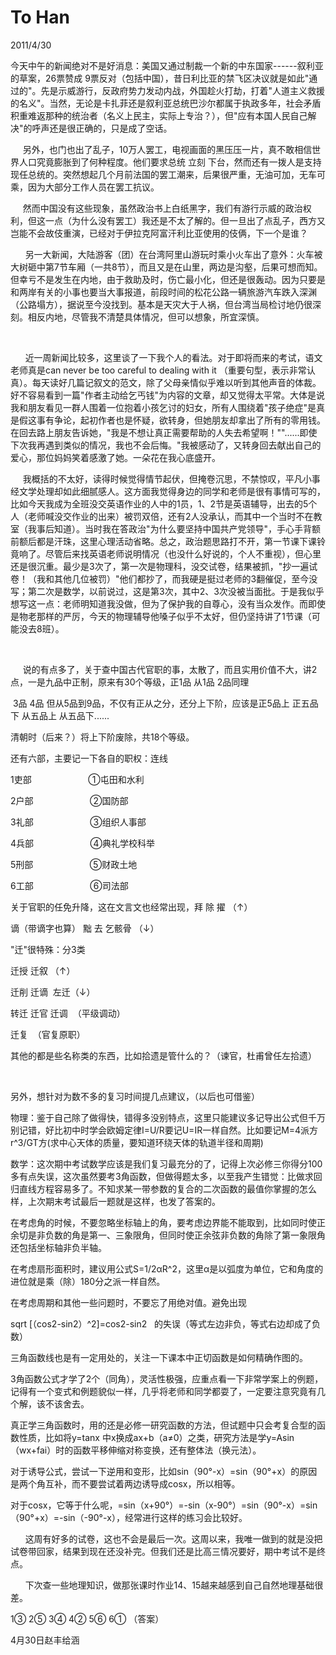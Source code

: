 # To Han
2011/4/30

今天中午的新闻绝对不是好消息：美国又通过制裁一个新的中东国家------叙利亚的草案，26票赞成
9票反对（包括中国），昔日利比亚的禁飞区决议就是如此"通过的"。先是示威游行，反政府势力发动内战，外国趁火打劫，打着"人道主义救援的名义"。当然，无论是卡扎菲还是叙利亚总统巴沙尔都属于执政多年，社会矛盾积重难返那种的统治者（名义上民主，实际上专治？），但"应有本国人民自己解决"的呼声还是很正确的，只是成了空话。

    
另外，也门也出了乱子，10万人罢工，电视画面的黑压压一片，真不敢相信世界人口究竟膨胀到了何种程度。他们要求总统
立刻
下台，然而还有一拨人是支持现任总统的。突然想起几个月前法国的罢工潮来，后果很严重，无油可加，无车可乘，因为大部分工作人员在罢工抗议。

    
然而中国没有这些现象，虽然政治书上白纸黑字，我们有游行示威的政治权利，但这一点（为什么没有罢工）我还是不太了解的。但一旦出了点乱子，西方又岂能不会故伎重演，已经对于伊拉克阿富汗利比亚使用的伎俩，下一个是谁？

     
另一大新闻，大陆游客（团）在台湾阿里山游玩时乘小火车出了意外：火车被大树砸中第7节车厢（一共8节），而且又是在山里，两边是沟壑，后果可想而知。但幸亏不是发生在内地，由于救助及时，伤亡最小化，但还是很轰动。因为只要是和两岸有关的小事也要当大事报道，前段时间的松花公路一辆旅游汽车跌入深渊（公路塌方），据说至今没找到。基本是天灾大于人祸，但台湾当局检讨地仍很深刻。相反内地，尽管我不清楚具体情况，但可以想象，所宜深慎。

 

     
近一周新闻比较多，这里谈了一下我个人的看法。对于即将而来的考试，语文老师真是can
never be too careful to dealing with it
（重要句型，表示非常认真）。每天读好几篇记叙文的范文，除了父母亲情似乎难以听到其他声音的体裁。好不容易看到一篇"作者主动给乞丐钱"为内容的文章，却又觉得太平常。大体是说我和朋友看见一群人围着一位抱着小孩乞讨的妇女，所有人围绕着"孩子绝症"是真是假这事有争论，起初作者也是怀疑，欲转身，但她朋友却拿出了所有的零用钱。在回去路上朋友告诉她，"我是不想让真正需要帮助的人失去希望啊！""......即使下次我再遇到类似的情况，我也不会后悔。"我被感动了，又转身回去献出自己的爱心，那位妈妈笑着感激了她。一朵花在我心底盛开。

    
我概括的不太好，读得时候觉得情节起伏，但掩卷沉思，不禁惊叹，平凡小事经文学处理却如此细腻感人。这方面我觉得身边的同学和老师是很有事情可写的，比如今天我成为全班没交英语作业的人中的1员，1、2节是英语辅导，出去的5个人（老师喊没交作业的出来）被罚双倍，还有2人没承认，而其中一个当时不在教室（我事后知道）。当时我在答政治"为什么要坚持中国共产党领导"，手心手背额前额后都是汗珠，这里心理活动省略。总之，政治题思路打不开，第一节课下课铃竟响了。尽管后来找英语老师说明情况（也没什么好说的，个人不重视），但心里还是很沉重。最少是3次了，第一次是物理科，没交试卷，结果被抓，"抄一遍试卷！（我和其他几位被罚）"他们都抄了，而我硬是挺过老师的3翻催促，至今没写；第二次是数学，以前说过，这是第3次，其中2、3次没被当面批。于是我似乎想写这一点：老师明知道我没做，但为了保护我的自尊心，没有当众发作。而即使是物老那样的严厉，今天的物理辅导他嗓子似乎不太好，但仍坚持讲了1节课（可能没去8班）。

    

    
说的有点多了，关于查中国古代官职的事，太散了，而且实用价值不大，讲2点，一是九品中正制，原来有30个等级，正1品
从1品 2品同理

 3品 4品 但从5品到9品，不仅有正从之分，还分上下阶，应该是正5品上
正五品下 从五品上 从五品下......

清朝时（后来？）将上下阶废除，共18个等级。

还有六部，主要记一下各自的职权：连线

1吏部                       ①屯田和水利 

2户部                       ②国防部

3礼部                       ③组织人事部

4兵部                       ④典礼学校科举

5刑部                       ⑤财政土地

6工部                       ⑥司法部

关于官职的任免升降，这在文言文也经常出现，拜 除 擢 （↑）

谪（带谪字也算） 黜 去 乞骸骨 （↓）

"迁"很特殊：分3类

迁授 迁叙 （↑）

迁削 迁谪  左迁（↓）

转迁 迁官 迁调  （平级调动）

迁复  （官复原职）

其他的都是些名称类的东西，比如拾遗是管什么的？（谏官，杜甫曾任左拾遗）

 

另外，想针对为数不多的复习时间提几点建议，（以后也可借鉴）

物理：鉴于自己除了做得快，错得多没别特点，这里只能建议多记导出公式但千万别记错，好比初中时学会欧姆定律I=U/R要记U=IR一样自然。比如要记M=4派方r\^3/GT方(求中心天体的质量，要知道环绕天体的轨道半径和周期)

数学：这次期中考试数学应该是我们复习最充分的了，记得上次必修三你得分100多有点失误，这次虽然要考3角函数，但做得题太多，以至我产生错觉：比做求回归直线方程容易多了。不知求某一带参数的复合的二次函数的最值你掌握的怎么样，上次期末考试最后一题就是这样，也发了答案的。

在考虑角的时候，不要忽略坐标轴上的角，要考虑边界能不能取到，比如同时使正余切是非负数的角是第一、三象限角，但同时使正余弦非负数的角除了第一象限角还包括坐标轴非负半轴。

在考虑扇形面积时，建议用公式S=1/2αR\^2，这里α是以弧度为单位，它和角度的进位就是乘（除）180分之派一样自然。

在考虑周期和其他一些问题时，不要忘了用绝对值。避免出现

sqrt \[（cos2-sin2）\^2\]=cos2-sin2  
的失误（等式左边非负，等式右边却成了负数）

三角函数线也是有一定用处的，关注一下课本中正切函数是如何精确作图的。

3角函数公式才学了2个（同角），灵活性极强，应重点看一下非常学案上的例题，记得有一个变式和例题貌似一样，几乎将老师和同学都耍了，一定要注意究竟有几个解，该不该舍去。

真正学三角函数时，用的还是必修一研究函数的方法，但试题中只会考复合型的函数性质，比如将y=tanx
中x换成ax+b（a≠0）之类，研究方法是学y=Asin（wx+fai）时的函数平移伸缩对称变换，还有整体法（换元法）。

对于诱导公式，尝试一下逆用和变形，比如sin（90°-x）=sin（90°+x）的原因是两个角互补，而不要尝试着两边诱导成cosx，所以相等。

对于cosx，它等于什么呢，=sin（x+90°）=-sin（x-90°）=sin（90°-x）=sin（90°+x）=-sin（-90°-x），经常进行这样的练习会比较好。

     
这周有好多的试卷，这也不会是最后一次。这周以来，我唯一做到的就是没把试卷带回家，结果到现在还没补完。但我们还是比高三情况要好，期中考试不是终点。

     
下次查一些地理知识，做那张课时作业14、15越来越感到自己自然地理基础很差。

1③ 2⑤ 3④ 4② 5⑥ 6① （答案）

4月30日赵丰给涵